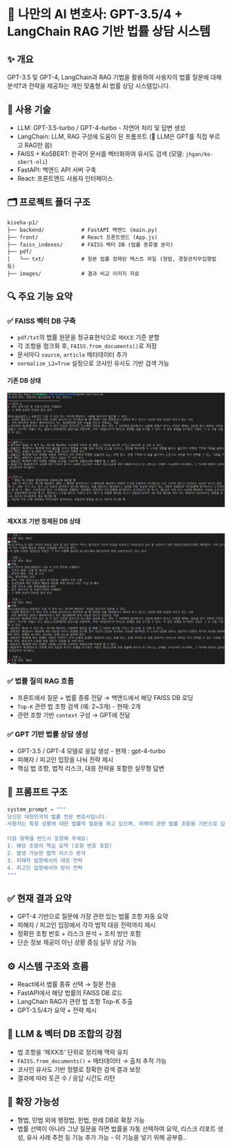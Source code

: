 # 💼 나만의 AI 변호사: GPT-3.5/4 + LangChain RAG 기반 법률 상담 시스템

## ✨ 개요
GPT-3.5 및 GPT-4, LangChain과 RAG 기법을 활용하여 사용자의 법률 질문에 대해 분석?과 전략을 제공하는 개인 맞춤형 AI 법률 상담 시스템입니다.

## 🚀 사용 기술
- LLM: GPT-3.5-turbo / GPT-4-turbo - 자연어 처리 및 답변 생성
- LangChain: LLM, RAG 구성에 도움이 된 프롬프트 (📌 LLM은 GPT를 직접 부르고 RAG만 씀)
- FAISS + KoSBERT: 한국어 문서를 벡터화하여 유사도 검색 (모델: `jhgan/ko-sbert-nli`)
- FastAPI: 백엔드 API 서버 구축
- React: 프론트엔드 사용자 인터페이스

## 🗂️ 프로젝트 폴더 구조
```
kiseha-p1/
├── backend/            # FastAPI 백엔드 (main.py)
├── front/              # React 프론트엔드 (App.js)
├── faiss_indexes/      # FAISS 벡터 DB (법률 종류별 분리)
├── pdf/
│   └── txt/            # 원본 법률 정제된 텍스트 파일 (형법, 경찰관직무집행법 등)
├── images/             # 결과 비교 이미지 자료
```

## 🔍 주요 기능 요약

### ✅ FAISS 벡터 DB 구축
- `pdf/txt`의 법률 원문을 정규표현식으로 `제XX조` 기준 분할
- 각 조항을 청크화 후, `FAISS.from_documents()`로 저장
- 문서마다 `source`, `article` 메타데이터 추가
- `normalize_L2=True` 설정으로 코사인 유사도 기반 검색 가능

#### 기존 DB 상태
![기존 DB](images/FAISS벡터DB_before.png)

#### 제XX조 기반 정제된 DB 상태
![제XX조 기반 정제된 DB](images/FAISS벡터DB_after.png)
  

### ✅ 법률 질의 RAG 흐름
- 프론트에서 질문 + 법률 종류 전달 → 백엔드에서 해당 FAISS DB 로딩
- `Top-K` 관련 법 조항 검색 (예: 2~3개)  - 현재: 2개
- 관련 조항 기반 `context` 구성 → GPT에 전달

### ✅ GPT 기반 법률 상담 생성
- GPT-3.5 / GPT-4 모델로 응답 생성 - 현재 : gpt-4-turbo
- 피해자 / 피고인 입장을 나눠 전략 제시
- 핵심 법 조항, 법적 리스크, 대응 전략을 포함한 실무형 답변

## 🧠 프롬프트 구조
```python
system_prompt = """
당신은 대한민국의 법률 전문 변호사입니다.
사용자는 특정 상황에 대한 법률적 질문을 하고 있으며, 아래의 관련 법률 조항을 기반으로 답변해야 합니다.

다음 항목을 반드시 포함해 주세요:
1. 해당 조항의 핵심 요약 (조항 번호 포함)
2. 발생 가능한 법적 리스크 분석
3. 피해자 입장에서의 대응 전략
4. 피고인 입장에서의 방어 전략
"""
```

## ✅ 현재 결과 요약
- GPT-4 기반으로 질문에 가장 관련 있는 법률 조항 자동 요약
- 피해자 / 피고인 입장에서 각각 법적 대응 전략까지 제시
- 정확한 조항 번호 + 리스크 분석 + 조치 방안 포함
- 단순 정보 제공이 아닌 상황 중심 실무 상담 가능

## ⚙️ 시스템 구조와 흐름
- React에서 법률 종류 선택 → 질문 전송
- FastAPI에서 해당 법률의 FAISS DB 로드
- LangChain RAG가 관련 법 조항 Top-K 추출
- GPT-3.5/4가 요약 + 전략 제시

## 🧠 LLM & 벡터 DB 조합의 강점
- 법 조항을 ‘제XX조’ 단위로 정리해 맥락 유지
- `FAISS.from_documents()` + 메타데이터 → 출처 추적 가능
- 코사인 유사도 기반 정렬로 정확한 검색 결과 보장
- 결과에 따라 토큰 수 / 응답 시간도 리턴

## 🌱 확장 가능성
- 형법, 민법 외에 행정법, 헌법, 판례 DB로 확장 가능
- 법률 선택이 아니라 그냥 질문을 하면 법률을 자동 선택하여 요약, 리스크 리포트 생성, 유사 사례 추천 등 기능 추가 가능 - 이 기능을 넣기 위해 공부중..
